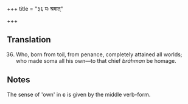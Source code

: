 +++
title = "३६ यः श्रमात्"

+++
## Translation
36. Who, born from toil, from penance, completely attained all worlds;  
who made soma all his own—to that chief *bráhman* be homage.

## Notes
The sense of 'own' in **c** is given by the middle verb-form.
